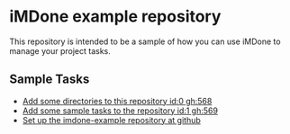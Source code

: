iMDone example repository
====
This repository is intended to be a sample of how you can use iMDone to manage your project tasks.

Sample Tasks
----
- [Add some directories to this repository id:0 gh:568](#TODO:0)
- [Add some sample tasks to the repository id:1 gh:569](#TODO:30)
- [Set up the imdone-example repository at github](#DONE:0)
